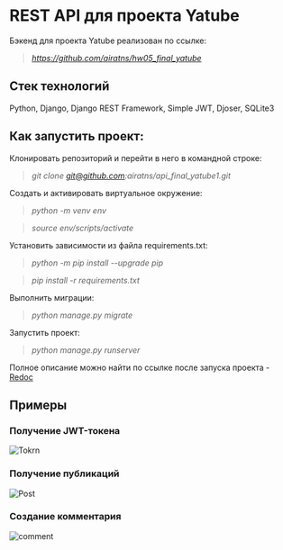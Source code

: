 # REST API для проекта Yatube

Бэкенд для проекта Yatube реализован по ссылке:

>*https://github.com/airatns/hw05_final_yatube*

## **Стек технологий**

Python, Django, Django REST Framework, Simple JWT, Djoser, SQLite3

## **Как запустить проект:**

Клонировать репозиторий и перейти в него в командной строке:

>*git clone git@github.com:airatns/api_final_yatube1.git*

Cоздать и активировать виртуальное окружение:

>*python -m venv env*

>*source env/scripts/activate*

Установить зависимости из файла requirements.txt:

>*python -m pip install --upgrade pip*

>*pip install -r requirements.txt*

Выполнить миграции:

>*python manage.py migrate*

Запустить проект:

>*python manage.py runserver*

Полное описание можно найти по ссылке после запуска проекта - <a href="http://127.0.0.1:8000/redoc" target="_blank">Redoc</a>

## **Примеры**

### **Получение JWT-токена**

![Tokrn](https://user-images.githubusercontent.com/96816183/182833559-e1997753-5311-40c7-b71a-b1dbf477ef29.png)

### **Получение публикаций**

![Post](https://user-images.githubusercontent.com/96816183/182833690-a20e5733-139d-458f-90bb-4142e45edcc3.png)

### **Создание комментария**

![comment](https://user-images.githubusercontent.com/96816183/182833743-8790520a-6939-4adb-8258-90c6b585e8c0.png)
